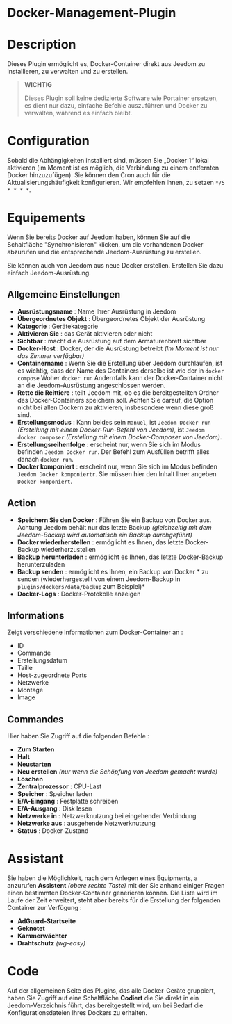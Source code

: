 # Docker-Management-Plugin

# Description

Dieses Plugin ermöglicht es, Docker-Container direkt aus Jeedom zu installieren, zu verwalten und zu erstellen.

>**WICHTIG**
>
>Dieses Plugin soll keine dedizierte Software wie Portainer ersetzen, es dient nur dazu, einfache Befehle auszuführen und Docker zu verwalten, während es einfach bleibt.

# Configuration

Sobald die Abhängigkeiten installiert sind, müssen Sie „Docker 1“ lokal aktivieren (im Moment ist es möglich, die Verbindung zu einem entfernten Docker hinzuzufügen). Sie können den Cron auch für die Aktualisierungshäufigkeit konfigurieren. Wir empfehlen Ihnen, zu setzen ``*/5 * * * *``.

# Equipements

Wenn Sie bereits Docker auf Jeedom haben, können Sie auf die Schaltfläche "Synchronisieren" klicken, um die vorhandenen Docker abzurufen und die entsprechende Jeedom-Ausrüstung zu erstellen.

Sie können auch von Jeedom aus neue Docker erstellen. Erstellen Sie dazu einfach Jeedom-Ausrüstung.

## Allgemeine Einstellungen

- **Ausrüstungsname** : Name Ihrer Ausrüstung in Jeedom
- **Übergeordnetes Objekt** : Übergeordnetes Objekt der Ausrüstung
- **Kategorie** : Gerätekategorie
- **Aktivieren Sie** : das Gerät aktivieren oder nicht
- **Sichtbar** : macht die Ausrüstung auf dem Armaturenbrett sichtbar
- **Docker-Host** : Docker, der die Ausrüstung betreibt *(Im Moment ist nur das Zimmer verfügbar)*
- **Containername** : Wenn Sie die Erstellung über Jeedom durchlaufen, ist es wichtig, dass der Name des Containers derselbe ist wie der in ``docker compose`` Woher ``docker run`` Andernfalls kann der Docker-Container nicht an die Jeedom-Ausrüstung angeschlossen werden.
- **Rette die Reittiere** : teilt Jeedom mit, ob es die bereitgestellten Ordner des Docker-Containers speichern soll. Achten Sie darauf, die Option nicht bei allen Dockern zu aktivieren, insbesondere wenn diese groß sind.
- **Erstellungsmodus** : Kann beides sein ``Manuel``, ist ``Jeedom Docker run`` *(Erstellung mit einem Docker-Run-Befehl von Jeedom)*, ist ``Jeedom docker composer`` *(Erstellung mit einem Docker-Composer von Jeedom)*.
- **Erstellungsreihenfolge** : erscheint nur, wenn Sie sich im Modus befinden ``Jeedom Docker run``. Der Befehl zum Ausfüllen betrifft alles danach ``docker run``.
- **Docker komponiert** : erscheint nur, wenn Sie sich im Modus befinden ``Jeedom Docker komponiertr``. Sie müssen hier den Inhalt Ihrer angeben ``Docker komponiert``.

## Action

- **Speichern Sie den Docker** : Führen Sie ein Backup von Docker aus. Achtung Jeedom behält nur das letzte Backup *(gleichzeitig mit dem Jeedom-Backup wird automatisch ein Backup durchgeführt)*
- **Docker wiederherstellen** : ermöglicht es Ihnen, das letzte Docker-Backup wiederherzustellen
- **Backup herunterladen** : ermöglicht es Ihnen, das letzte Docker-Backup herunterzuladen
- **Backup senden** : ermöglicht es Ihnen, ein Backup von Docker * zu senden (wiederhergestellt von einem Jeedom-Backup in ``plugins/dockers/data/backup`` zum Beispiel)*
- **Docker-Logs** : Docker-Protokolle anzeigen

## Informations

Zeigt verschiedene Informationen zum Docker-Container an :

- ID
- Commande
- Erstellungsdatum
- Taille
- Host-zugeordnete Ports
- Netzwerke
- Montage
- Image

## Commandes

Hier haben Sie Zugriff auf die folgenden Befehle :

- **Zum Starten**
- **Halt**
- **Neustarten**
- **Neu erstellen** *(nur wenn die Schöpfung von Jeedom gemacht wurde)*
- **Löschen**
- **Zentralprozessor** : CPU-Last
- **Speicher** : Speicher laden
- **E/A-Eingang** : Festplatte schreiben
- **E/A-Ausgang** : Disk lesen
- **Netzwerke in** : Netzwerknutzung bei eingehender Verbindung
- **Netzwerke aus** : ausgehende Netzwerknutzung
- **Status** : Docker-Zustand


# Assistant

Sie haben die Möglichkeit, nach dem Anlegen eines Equipments, a anzurufen **Assistent** *(obere rechte Taste)* mit der Sie anhand einiger Fragen einen bestimmten Docker-Container generieren können. Die Liste wird im Laufe der Zeit erweitert, steht aber bereits für die Erstellung der folgenden Container zur Verfügung :

- **AdGuard-Startseite**
- **Geknotet**
- **Kammerwächter**
- **Drahtschutz** *(wg-easy)*

# Code

Auf der allgemeinen Seite des Plugins, das alle Docker-Geräte gruppiert, haben Sie Zugriff auf eine Schaltfläche **Codiert** die Sie direkt in ein Jeedom-Verzeichnis führt, das bereitgestellt wird, um bei Bedarf die Konfigurationsdateien Ihres Dockers zu erhalten.

